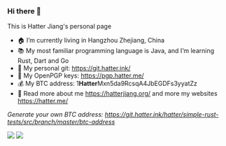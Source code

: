 ### Hi there 👋

This is Hatter Jiang's personal page
- 🏠  I’m currently living in Hangzhou Zhejiang, China
- 📚  My most familiar programming language is Java, and I’m learning Rust, Dart and Go
- 📄  My personal git: https://git.hatter.ink/
- 🔑  My OpenPGP keys: https://pgp.hatter.me/
- 💰  My BTC address: 1**Hatter**Mxn5da9RcsqA4JbEGDFs3yyatZz
- 📝  Read more about me https://hatterjiang.org/ and more my websites https://hatter.me/


_Generate your own BTC address: https://git.hatter.ink/hatter/simple-rust-tests/src/branch/master/btc-address_

<img src="https://github-readme-stats.vercel.app/api/?username=jht5945&show_icons=true&include_all_commits=true&count_private=true&theme=light&layout=compact" />

<img src="https://github-readme-stats.vercel.app/api/top-langs/?username=jht5945&show_icons=true&include_all_commits=true&count_private=true&theme=light&layout=compact" />

